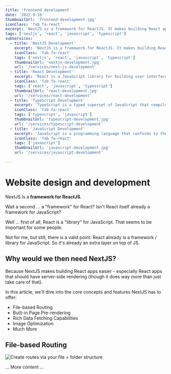 ```yaml
---
title: 'frontend development'
date: '2022-9-16'
thumbnailUrl: 'frontend-development.jpg'
iconClass: 'fab fa-react'
excerpt: 'NextJS is a framework for ReactJS. It makes building React apps easier - especially React apps that should have server-side rendering (though it does way more than just take care of that).'
tags: ['nextjs', 'react', 'javascript', 'typescript']
subServices:
  - title: 'NextJS Development'
    excerpt: 'NextJS is a framework for ReactJS. It makes building React apps easier - especially React apps that should have server-side rendering (though it does way more than just take care of that).'
    iconClass: 'fab fa-react'
    tags: ['nextjs', 'react', 'javascript', 'typescript']
    thumbnailUrl: 'nextjs-development.jpg'
    url: '/services/next-js-development'
  - title: 'React Development'
    excerpt: 'React is a JavaScript library for building user interfaces. It is maintained by Facebook and a community of individual developers and companies.'
    iconClass: 'fab fa-react'
    tags: ['react', 'javascript', 'typescript']
    thumbnailUrl: 'react-development.jpg'
    url: '/services/react-development'
  - title: 'TypeScript Development'
    excerpt: 'TypeScript is a typed superset of JavaScript that compiles to plain JavaScript. It is a language for application-scale JavaScript.'
    iconClass: 'fab fa-react'
    tags: ['typescript', 'javascript']
    thumbnailUrl: 'typescript-development.jpg'
    url: '/services/typescript-development'
  - title: 'JavaScript Development'
    excerpt: 'JavaScript is a programming language that conforms to the ECMAScript specification. JavaScript is high-level, often just-in-time compiled, and multi-paradigm.'
    iconClass: 'fab fa-react'
    tags: ['javascript']
    thumbnailUrl: 'javascript-development.jpg'
    url: '/services/javascript-development'
    
---
```


# Website design and development

NextJS is a **framework for ReactJS**.

Wait a second ... a "framework" for React? Isn't React itself already a framework for JavaScript?

Well ... first of all, React is a "library" for JavaScript. That seems to be important for some people.

Not for me, but still, there is a valid point: React already is a framework / library for JavaScript. So it's already an extra layer on top of JS.

## Why would we then need NextJS?

Because NextJS makes building React apps easier - especially React apps that should have server-side rendering (though it does way more than just take care of that).

In this article, we'll dive into the core concepts and features NextJS has to offer:

- File-based Routing
- Built-in Page Pre-rendering
- Rich Data Fetching Capabilities
- Image Optimization
- Much More

## File-based Routing

![Create routes via your file + folder structure](nextjs-file-based-routing.png)

... More content ...
